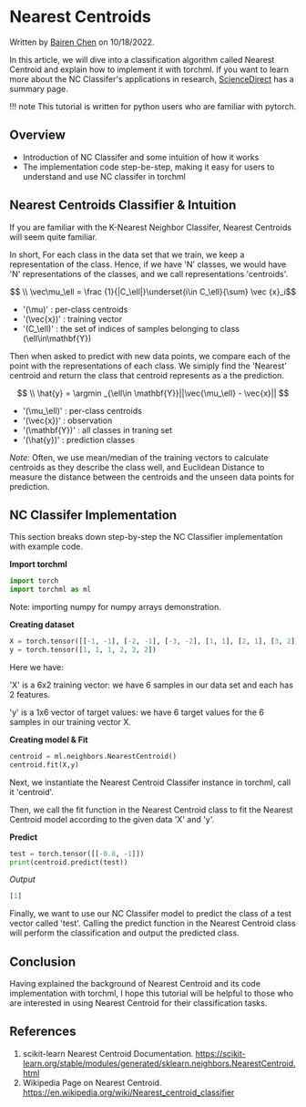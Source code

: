 # Nearest Centroids

Written by [Bairen Chen](https://bairenc.github.io) on 10/18/2022.

In this article, we will dive into a classification algorithm called Nearest Centroid and explain how to implement it with torchml. If you want to learn more about the NC Classifer's applications in research, [ScienceDirect](https://www.sciencedirect.com/topics/computer-science/nearest-centroid) has a summary page.

!!! note
    This tutorial is written for python users who are familiar with pytorch.

## Overview

* Introduction of NC Classifer and some intuition of how it works
* The implementation code step-be-step, making it easy for users to understand and use NC classifer in torchml

## Nearest Centroids Classifier & Intuition

If you are familiar with the K-Nearest Neighbor Classifer, Nearest Centroids will seem quite familiar. 

In short, For each class in the data set that we train, we keep a representation of the class. Hence, if we have 'N' classes, we would have 'N' representations of the classes, and we call representations 'centroids'. 

$$ \\ \vec\mu_\ell = \frac {1}{|C_\ell|}\underset{i\in C_\ell}{\sum} \vec {x}_i$$

- '\(\mu\)' : per-class centroids
- '\(\vec{x}\)' : training vector
- '\(C_\ell\)' :  the set of indices of samples belonging to class \(\ell\in\mathbf{Y}\)



Then when asked to predict with new data points, we compare each of the point with the representations of each class. We simiply find the 'Nearest' centroid and return the class that centroid represents as a the prediction.

$$ \\ \hat{y} = \argmin _{\ell\in \mathbf{Y}}||\vec{\mu_\ell} - \vec{x}|| $$

- '\(\mu_\ell\)' : per-class centroids 
- '\(\vec{x}\)' : observation
- '\(\mathbf{Y}\)' :  all classes in traning set
- '\(\hat{y}\)' : prediction classes

*Note:*
Often, we use mean/median of the training vectors to calculate centroids as they describe the class well, and Euclidean Distance to measure the distance between the centroids and the unseen data points for prediction.


## NC Classifer Implementation

This section breaks down step-by-step the NC Classifier implementation with example code.

**Import torchml**

~~~python
import torch
import torchml as ml
~~~
Note: importing numpy for numpy arrays demonstration.

**Creating dataset**

~~~python
X = torch.tensor([[-1, -1], [-2, -1], [-3, -2], [1, 1], [2, 1], [3, 2]])
y = torch.tensor([1, 1, 1, 2, 2, 2])
~~~
Here we have:

'X' is a 6x2 training vector: we have 6 samples in our data set and each has 2 features.

'y' is a 1x6 vector of target values: we have 6 target values for the 6 samples in our training vector X.


**Creating model & Fit**

~~~python
centroid = ml.neighbors.NearestCentroid()
centroid.fit(X,y)
~~~

Next, we instantiate the Nearest Centroid Classifer instance in torchml, call it 'centroid'.

Then, we call the fit function in the Nearest Centroid class to fit the Nearest Centroid model according to the given data 'X' and 'y'.

**Predict**

~~~python
test = torch.tensor([[-0.8, -1]])
print(centroid.predict(test))
~~~

*Output*
~~~python
[1]
~~~

Finally, we want to use our NC Classifer model to predict the class of a test vector called 'test'. Calling the predict function in the Nearest Centroid class will perform the classification and output the predicted class.

## Conclusion

Having explained the background of Nearest Centroid and its code implementation with torchml, I hope this tutorial will be helpful to those who are interested in using Nearest Centroid for their classification tasks.

## References

1. scikit-learn Nearest Centroid Documentation.
   https://scikit-learn.org/stable/modules/generated/sklearn.neighbors.NearestCentroid.html
2. Wikipedia Page on Nearest Centroid. https://en.wikipedia.org/wiki/Nearest_centroid_classifier
